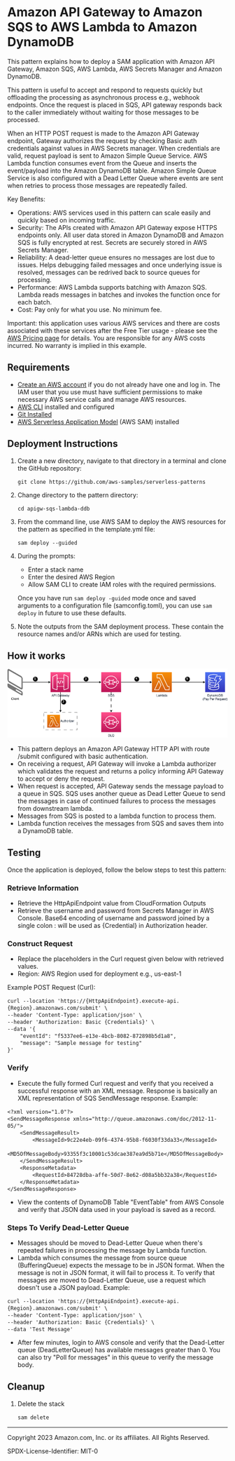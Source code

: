 # Amazon API Gateway to Amazon SQS to AWS Lambda to Amazon DynamoDB

This pattern explains how to deploy a SAM application with Amazon API Gateway, Amazon SQS, AWS Lambda, AWS Secrets Manager and Amazon DynamoDB.

This pattern is useful to accept and respond to requests quickly but offloading the processing as asynchronous process e.g., webhook endpoints. Once the request is placed in SQS, API gateway responds back to the caller immediately without waiting for those messages to be processed.

When an HTTP POST request is made to the Amazon API Gateway endpoint, Gateway authorizes the request by checking Basic auth credentials against values in AWS Secrets manager. When credentials are valid, request payload is sent to Amazon Simple Queue Service. AWS Lambda function consumes event from the Queue and inserts the event/payload into the Amazon DynamoDB table. Amazon Simple Queue Service is also configured with a Dead Letter Queue where events are sent when retries to process those messages are repeatedly failed.

Key Benefits:
- Operations: AWS services used in this pattern can scale easily and quickly based on incoming traffic.
- Security: The APIs created with Amazon API Gateway expose HTTPS endpoints only. All user data stored in Amazon DynamoDB and Amazon SQS is fully encrypted at rest. Secrets are securely stored in AWS Secrets Manager.
- Reliability: A dead-letter queue ensures no messages are lost due to issues. Helps debugging failed messages and once underlying issue is resolved, messages can be redrived back to source queues for processing.
- Performance: AWS Lambda supports batching with Amazon SQS. Lambda reads messages in batches and invokes the function once for each batch.
- Cost: Pay only for what you use. No minimum fee.


Important: this application uses various AWS services and there are costs associated with these services after the Free Tier usage - please see the [AWS Pricing page](https://aws.amazon.com/pricing/) for details. You are responsible for any AWS costs incurred. No warranty is implied in this example.

## Requirements

* [Create an AWS account](https://portal.aws.amazon.com/gp/aws/developer/registration/index.html) if you do not already have one and log in. The IAM user that you use must have sufficient permissions to make necessary AWS service calls and manage AWS resources.
* [AWS CLI](https://docs.aws.amazon.com/cli/latest/userguide/install-cliv2.html) installed and configured
* [Git Installed](https://git-scm.com/book/en/v2/Getting-Started-Installing-Git)
* [AWS Serverless Application Model](https://docs.aws.amazon.com/serverless-application-model/latest/developerguide/serverless-sam-cli-install.html) (AWS SAM) installed

## Deployment Instructions

1. Create a new directory, navigate to that directory in a terminal and clone the GitHub repository:
    ```
    git clone https://github.com/aws-samples/serverless-patterns
    ```
1. Change directory to the pattern directory:
    ```
    cd apigw-sqs-lambda-ddb
    ```
1. From the command line, use AWS SAM to deploy the AWS resources for the pattern as specified in the template.yml file:
    ```
    sam deploy --guided
    ```
1. During the prompts:
    * Enter a stack name
    * Enter the desired AWS Region
    * Allow SAM CLI to create IAM roles with the required permissions.

    Once you have run `sam deploy -guided` mode once and saved arguments to a configuration file (samconfig.toml), you can use `sam deploy` in future to use these defaults.

1. Note the outputs from the SAM deployment process. These contain the resource names and/or ARNs which are used for testing.

## How it works

<img src="docs/apigw-sqs-lambda-ddb.drawio.png" alt="architecture diagram"/>

- This pattern deploys an Amazon API Gateway HTTP API with route /submit configured with basic authentication.
- On receiving a request, API Gateway will invoke a Lambda authorizer which validates the request and returns a policy informing API Gateway to accept or deny the request.
- When request is accepted, API Gateway sends the message payload to a queue in SQS. SQS uses another queue as Dead Letter Queue to send the messages in case of continued failures to process the messages from downstream lambda.
- Messages from SQS is posted to a lambda function to process them.
- Lambda function receives the messages from SQS and saves them into a DynamoDB table.

## Testing

Once the application is deployed, follow the below steps to test this pattern:

### Retrieve Information
- Retrieve the HttpApiEndpoint value from CloudFormation Outputs
- Retrieve the username and password from Secrets Manager in AWS Console. Base64 encoding of username and password joined by a single colon : will be used as {Credential} in Authorization header.

### Construct Request
- Replace the placeholders in the Curl request given below with retrieved values.
- Region: AWS Region used for deployment e.g., us-east-1

Example POST Request (Curl):
```
curl --location 'https://{HttpApiEndpoint}.execute-api.{Region}.amazonaws.com/submit' \
--header 'Content-Type: application/json' \
--header 'Authorization: Basic {Credentials}' \
--data '{
    "eventId": "f5337ee6-e13e-4bcb-8082-872898b5d1a8",
    "message": "Sample message for testing"
}'
```

### Verify
- Execute the fully formed Curl request and verify that you received a successful response with an XML message. Response is basically an XML representation of SQS SendMessage response.
Example:
```
<?xml version="1.0"?>
<SendMessageResponse xmlns="http://queue.amazonaws.com/doc/2012-11-05/">
    <SendMessageResult>
        <MessageId>9c22e4eb-09f6-4374-95b8-f6030f33da33</MessageId>
        <MD5OfMessageBody>93355f3c10001c53dcae387ea9d5b71e</MD5OfMessageBody>
    </SendMessageResult>
    <ResponseMetadata>
        <RequestId>84728dba-affe-50d7-8e62-d08a5bb32a38</RequestId>
    </ResponseMetadata>
</SendMessageResponse>
```

- View the contents of DynamoDB Table "EventTable" from AWS Console and verify that JSON data used in your payload is saved as a record.


### Steps To Verify Dead-Letter Queue

- Messages should be moved to Dead-Letter Queue when there's repeated failures in processing the message by Lambda function.
- Lambda which consumes the message from source queue (BufferingQueue) expects the message to be in JSON format. When the message is not in JSON format, it will fail to process it. To verify that messages are moved to Dead-Letter Queue, use a request which doesn't use a JSON payload. Example:
```
curl --location 'https://{HttpApiEndpoint}.execute-api.{Region}.amazonaws.com/submit' \
--header 'Content-Type: application/json' \
--header 'Authorization: Basic {Credentials}' \
--data 'Test Message'
```
- After few minutes, login to AWS console and verify that the Dead-Letter queue (DeadLetterQueue) has available messages greater than 0. You can also try "Poll for messages" in this queue to verify the message body.

## Cleanup

1. Delete the stack
    ```bash
    sam delete
    ```

----
Copyright 2023 Amazon.com, Inc. or its affiliates. All Rights Reserved.

SPDX-License-Identifier: MIT-0